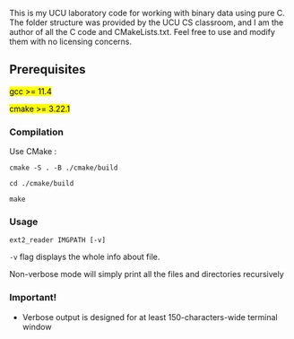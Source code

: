 This is my UCU laboratory code for working with binary data using pure C. The folder structure was provided by the UCU CS classroom, and I am the author of all the C code and CMakeLists.txt. Feel free to use and modify them with no licensing concerns.

## Prerequisites

<mark>gcc >= 11.4</mark>

<mark>cmake >= 3.22.1</mark>

### Compilation

Use CMake : 

<code>cmake -S . -B ./cmake/build</code> 

<code>cd ./cmake/build</code> 

<code>make</code> 

### Usage

<code>ext2_reader IMGPATH [-v]</code>

<code>-v</code> flag displays the whole info about file.

Non-verbose mode will simply print all the files and directories recursively

### Important!
- Verbose output is designed for at least 150-characters-wide terminal window
